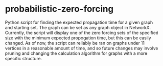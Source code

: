 # probabilistic-zero-forcing
Python script for finding the expected propagation time for a given graph and starting set. The graph can be set as any graph object in NetworkX. Currently, the script will display one of the zero forcing sets of the specified size with the minimum expected propogation time, but this can be easily changed. As of now, the script can reliably be ran on graphs under 11 vertices in a reasonable amount of time, and so future changes may involve pruning and changing the calculation algorithm for graphs with a more specific structure. 
